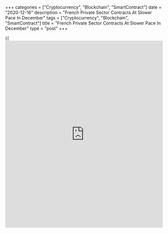 +++
categories = ["Cryptocurrency", "Blockchain", "SmartContract"]
date = "2020-12-16"
description = "French Private Sector Contracts At Slower Pace In December"
tags = ["Cryptocurrency", "Blockchain", "SmartContract"]
title = "French Private Sector Contracts At Slower Pace In December"
type = "post"
+++

{{<iframe id="large-banner" src="https://www.bounty.group/#slide=14.0" width="100%" height="600" scrolling="no" style="border: 0px solid rgb(216, 221, 230); border-radius: 3px;">}}

Despite strict Covid-19 lockdown restrictions, the French private sector
logged a softer decline in December, flash survey results from IHS
Markit showed Wednesday.

The flash composite output index advanced more-than-expected to 49.6
from 40.6 in November. The expected score was 42.9.

Service providers registered a substantially slower reduction compared
to November's six-month record. Meanwhile, manufacturers posted a fresh
expansion in output.

The services Purchasing Managers' Index moved up to 49.2 from 38.8 a
month ago. The reading was also well above economists' forecast of 40.0.

The manufacturing PMI came in at 51.1 versus 49.6 in the prior month and
50.1 expected by economists.  
  
With lockdown restrictions having eased this week and a clearer pathway
to immunising the population ahead, firms can now begin working back up
towards precoronavirus levels of activity, Eliot Kerr, an economist at
IHS Markit said.

For comments and feedback [contact](https://www.playgroundfx.com/contact/): editorial@rtt[news](https://www.letsplayfx.com/blog/forex-news-website/).com

[Economic News][1]

 **What parts of the world are seeing the best (and worst) economic
performances lately? Click[here][2] to check out our [Econ Scorecard][2]
and find out! See up-to-the-moment [ranking](https://www.playgroundfx.com/blog/crypto-exchange-ranking/)s for the best and worst
performers in [GDP][2], [unemployment rate][3], [inflation][4] and much
more.**

   1. www.rtt[news](https://www.letsplayfx.com/blog/forex-news-website/).com/Content/EconomicNews.aspx
   2. www.rtt[news](https://www.letsplayfx.com/blog/forex-news-website/).com/economic-scorecard/world-rank/GDP/highest-performance.aspx
   3. www.rtt[news](https://www.letsplayfx.com/blog/forex-news-website/).com/economic-scorecard/world-rank/unemployment-rate/lowest-performance.aspx
   4. www.rtt[news](https://www.letsplayfx.com/blog/forex-news-website/).com/economic-scorecard/world-rank/CPI/highest-performance.aspx